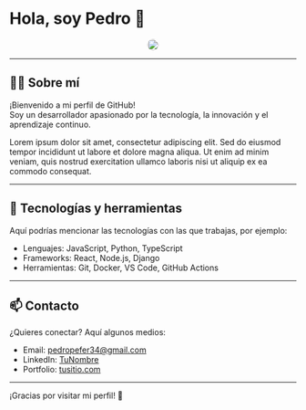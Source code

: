 # Hola, soy Pedro 👋

<p align="center">
  <img src="https://media.licdn.com/dms/image/v2/D5603AQFldoxxkSbZgA/profile-displayphoto-shrink_800_800/B56ZbE3M1KGsAc-/0/1747059527655?e=1756944000&v=beta&t=J9UQc-18iY3Ucd1bLeq363bNTyvd_044Pc9yRm-UUqg"  alt="Foto de perfil de un chaval muy majo" style="border-radius: 50%; height: 20px;" />
</p>

---

## 🧑‍💻 Sobre mí

¡Bienvenido a mi perfil de GitHub!  
Soy un desarrollador apasionado por la tecnología, la innovación y el aprendizaje continuo.

Lorem ipsum dolor sit amet, consectetur adipiscing elit. Sed do eiusmod tempor incididunt ut labore et dolore magna aliqua. Ut enim ad minim veniam, quis nostrud exercitation ullamco laboris nisi ut aliquip ex ea commodo consequat.

---

## 🚀 Tecnologías y herramientas

Aquí podrías mencionar las tecnologías con las que trabajas, por ejemplo:

- Lenguajes: JavaScript, Python, TypeScript
- Frameworks: React, Node.js, Django
- Herramientas: Git, Docker, VS Code, GitHub Actions

---

## 📫 Contacto

¿Quieres conectar? Aquí algunos medios:

- Email: pedropefer34@gmail.com
- LinkedIn: [TuNombre](https://linkedin.com/in/tuusuario)  
- Portfolio: [tusitio.com](https://tusitio.com)

---

¡Gracias por visitar mi perfil! 🚀


<!--
**pedronau/pedronau** is a ✨ _special_ ✨ repository because its `README.md` (this file) appears on your GitHub profile.

Here are some ideas to get you started:

- 🔭 I’m currently working on ...
- 🌱 I’m currently learning ...
- 👯 I’m looking to collaborate on ...
- 🤔 I’m looking for help with ...
- 💬 Ask me about ...
- 📫 How to reach me: ...
- 😄 Pronouns: ...
- ⚡ Fun fact: ...
-->
